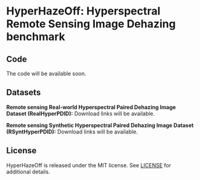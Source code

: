 # HyperHazeOff: Hyperspectral Remote Sensing Image Dehazing benchmark

## Code
The code will be available soon.

## Datasets 

**Remote sensing Real-world Hyperspectral Paired Dehazing Image Dataset (RealHyperPDID):** Download links will be available.

**Remote sensing Synthetic Hyperspectral Paired Dehazing Image Dataset (RSyntHyperPDID):** Download links will be available.

## License
HyperHazeOff is released under the MIT license. See [LICENSE](LICENSE) for additional details.
